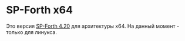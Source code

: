 SP-Forth x64
========

Это версия [SP-Forth 4.20](http://spf.sourceforge.net/ "Перейти на сайт SP-Forth") для архитектуры х64.
На данный момент - только для линукса.
